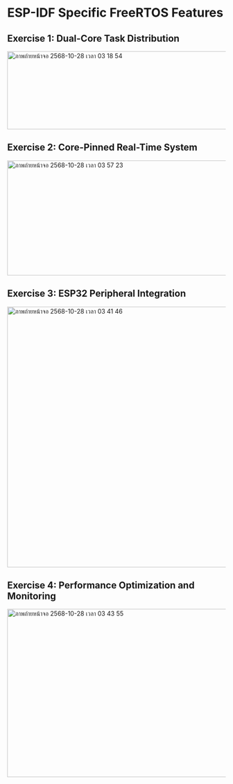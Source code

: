 # ESP-IDF Specific FreeRTOS Features

## Exercise 1: Dual-Core Task Distribution
<img width="524" height="180" alt="ภาพถ่ายหน้าจอ 2568-10-28 เวลา 03 18 54" src="https://github.com/user-attachments/assets/eb211572-d444-48ad-827d-a59fe2afb6d3" />

## Exercise 2: Core-Pinned Real-Time System
<img width="536" height="265" alt="ภาพถ่ายหน้าจอ 2568-10-28 เวลา 03 57 23" src="https://github.com/user-attachments/assets/fbfc3a17-abf2-414e-a7f0-9def706e61c3" />

## Exercise 3: ESP32 Peripheral Integration
<img width="610" height="601" alt="ภาพถ่ายหน้าจอ 2568-10-28 เวลา 03 41 46" src="https://github.com/user-attachments/assets/59b35539-4ef4-400f-9d07-fb05aa8de18f" />

## Exercise 4: Performance Optimization and Monitoring
<img width="524" height="388" alt="ภาพถ่ายหน้าจอ 2568-10-28 เวลา 03 43 55" src="https://github.com/user-attachments/assets/8b3f67c7-6dfd-4e1d-915e-eb5f3fd71f4e" />
